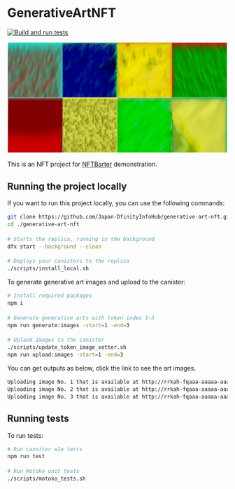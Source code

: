 # GenerativeArtNFT

[![Build and run tests](https://github.com/Japan-DfinityInfoHub/generative-art-nft/actions/workflows/test.yml/badge.svg)](https://github.com/Japan-DfinityInfoHub/generative-art-nft/actions/workflows/test.yml)

![Genarative art thumbnail](src/dummyImages/thumbnail.png)

This is an NFT project for [NFTBarter](https://github.com/Japan-DfinityInfoHub/nft-barter) demonstration.

## Running the project locally

If you want to run this project locally, you can use the following commands:

```bash
git clone https://github.com/Japan-DfinityInfoHub/generative-art-nft.git
cd ./generative-art-nft

# Starts the replica, running in the background
dfx start --background --clean

# Deploys your canisters to the replica
./scripts/install_local.sh 
```

To generate generative art images and upload to the canister:
```bash
# Install required packages
npm i

# Generate generative arts with token index 1~3
npm run generate:images -start=1 -end=3

# Uplaod images to the canister
./scripts/update_token_image_setter.sh
npm run upload:images -start=1 -end=3
```
You can get outputs as below, click the link to see the art images.
```bash
Uploading image No. 1 that is available at http://rrkah-fqaaa-aaaaa-aaaaq-cai.localhost:8000?tokenid=nelid-eakor-uwiaa-aaaaa-aaaaa-eaqca-aaaaa-q ...
Uploading image No. 2 that is available at http://rrkah-fqaaa-aaaaa-aaaaq-cai.localhost:8000?tokenid=6ap5a-kqkor-uwiaa-aaaaa-aaaaa-eaqca-aaaab-a ...
Uploading image No. 3 that is available at http://rrkah-fqaaa-aaaaa-aaaaq-cai.localhost:8000?tokenid=q4mob-pakor-uwiaa-aaaaa-aaaaa-eaqca-aaaab-q ...
```

## Running tests
To run tests:
```bash
# Run cansiter e2e tests
npm run test

# Run Motoko unit tests
./scripts/motoko_tests.sh
```

